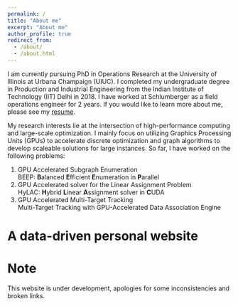 ```yaml
---
permalink: /
title: "About me"
excerpt: "About me"
author_profile: true
redirect_from:
  - /about/
  - /about.html
---
```


I am currently pursuing PhD in Operations Research at the University of Illinois at Urbana Champaign (UIUC). I completed my undergraduate degree in Production and Industrial Engineering from the Indian Institute of Technology (IIT) Delhi in 2018. I have worked at Schlumberger as a field operations engineer for 2 years. If you would like to learn more about me, please see my [resume]().

My research interests lie at the intersection of high-performance computing and large-scale optimization. I mainly focus on utilizing Graphics Processing Units (GPUs) to accelerate discrete optimization and graph algorithms to develop scaleable solutions for large instances. So far, I have worked on the following problems:

1. GPU Accelerated Subgraph Enumeration \
   BEEP: **B**alanced **E**fficient **E**numeration in **P**arallel
2. GPU Accelerated solver for the Linear Assignment Problem \
   HyLAC: **H**ybrid **L**inear **A**ssignment solver in **C**UDA
3. GPU Accelerated Multi-Target Tracking \
   Multi-Target Tracking with GPU-Accelerated Data Association Engine

# A data-driven personal website

# Note

This website is under development, apologies for some inconsistencies and broken links.
